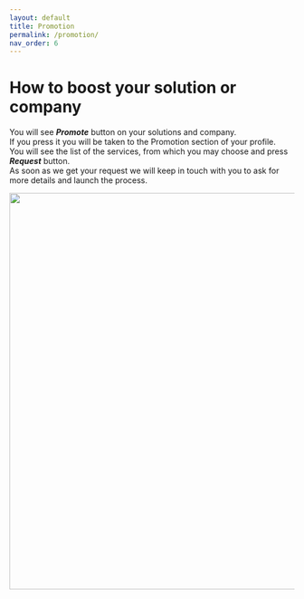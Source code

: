 ```yaml
---
layout: default
title: Promotion
permalink: /promotion/
nav_order: 6
---
```

# How to boost your solution or company
You will see ***Promote*** button on your solutions and company.   
If you press it you will be taken to the Promotion section of your profile.   
You will see the list of the services, from which you may choose and press ***Request*** button.   
As soon as we get your request we will keep in touch with you to ask for more details and launch the process.   

<img src="/assets/images/promotion/1.png" width="700"> 